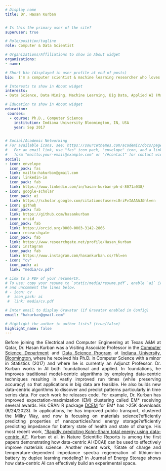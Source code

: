 ```yaml
---
# Display name
title: Dr. Hasan Kurban


# Is this the primary user of the site?
superuser: true

# Role/position/tagline
role: Computer & Data Scientist

# Organizations/Affiliations to show in About widget
organizations:
- name: 

# Short bio (displayed in user profile at end of posts)
bio:  I'm a computer scientist & machine learning researcher who loves building intelligent systems to find data-driven solutions to real-world problems. 

# Interests to show in About widget
interests:
- Data Science, Data Mining, Machine Learning, Big Data, Applied AI (Materials Science)

# Education to show in About widget
education:
 courses:  
  - course: Ph.D., Computer Science
    institution: Indiana University Bloomington, IN, USA
    year: Sep 2017
 

# Social/Academic Networking
# For available icons, see: https://sourcethemes.com/academic/docs/page-builder/#icons
#   For an email link, use "fas" icon pack, "envelope" icon, and a link in the
#   form "mailto:your-email@example.com" or "/#contact" for contact widget.
social:
- icon: envelope
  icon_pack: fas
  link: mailto:hakurban@gmail.com
- icon: linkedin-in
  icon_pack: fab
  link: https://www.linkedin.com/in/hasan-kurban-ph-d-8071a038/
- icon: google-scholar
  icon_pack: ai
  link: https://scholar.google.com/citations?user=i8riPvIAAAAJ&hl=en
- icon: github
  icon_pack: fab
  link: https://github.com/hasankurban
- icon: orcid
  icon_pack: fab
  link: https://orcid.org/0000-0003-3142-2866
- icon: researchgate
  icon_pack: fab  
  link: https://www.researchgate.net/profile/Hasan_Kurban
- icon: instagram
  icon_pack: fab
  link: https://www.instagram.com/hasankurban.cs/?hl=en
- icon: "cv"
  icon_pack: ai
  link: "media/cv.pdf"

# Link to a PDF of your resume/CV.
# To use: copy your resume to `static/media/resume.pdf`, enable `ai` icons in `params.toml`, 
# and uncomment the lines below.
# - icon: cv
 #  icon_pack: ai
 #  link: media/cv.pdf

# Enter email to display Gravatar (if Gravatar enabled in Config)
email: "hakurban@gmail.com"

# Highlight the author in author lists? (true/false)
highlight_name: false
---
```

<style>
body {
text-align: justify}
</style>

Before joining the Electrical and Computer Engineering at Texas A&M at Qatar, Dr. Hasan Kurban was a Visiting Associate Professor in the [Computer Science Department](https://cs.indiana.edu)  and [Data Science Program](https://datascience.indiana.edu/index.html) at  [Indiana University, Bloomington](https://www.indiana.edu), where he received his Ph.D. in Computer Science with a minor in Statistics (2017) and where he is currently an Adjunct Professor.   Dr. Kurban works in AI both foundational and applied.  In foundations, he improves traditional model-centric algorithms by employing data-centric techniques resulting in vastly improved run times (while preserving accuracy) so that applications in big data are feasible.  He also builds new data-centric algorithms to discover and predict patterns particularly in time series data.  For each work he releases code.   For example, Dr. Kurban has improved expectation-maximization (EM) clustering called EM* receiving several awards.  His CRAN R package  [DCEM](https://cran.r-project.org/web/packages/DCEM/index.html) for EM* has >25K downloads (6/24/2023).  In applications, he has improved public transport, clustered the Milky Way, and now is focusing on materials science?efficiently predicting properties of nanoparticles?and energy storage?efficiently predicting impedance for battery state of health and state of charge.   His most recent work,  ["Rapidly predicting Kohn-Sham total energy using data-centric AI"](https://www.nature.com/articles/s41598-022-18366-7), Kurban et al. in Nature Scientific Reports is among the first papers demonstrating how data-centric AI (DCAI) can be used to effectively improve materials science. Another recent work, ?State of charge and temperature-dependent impedance spectra regeneration of lithium-ion battery by duplex learning modeling?   in Journal of Energy Storage shows how data-centric AI can effectively build an experimental space. 